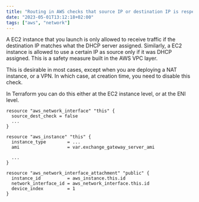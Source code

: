 ```yaml
---
title: "Routing in AWS checks that source IP or destination IP is respected"
date: "2023-05-01T13:12:18+02:00"
tags: ["aws", "network"]
---
```


A EC2 instance that you launch is only allowed to receive traffic if the destination IP matches what the DHCP server assigned. Similarly, a EC2 instance is allowed to use a certain IP as source only if it was DHCP assigned. This is a safety measure built in the AWS VPC layer.

This is desirable in most cases, except when you are deploying a NAT instance, or a VPN. In which case, at creation time, you need to disable this check.

In Terraform you can do this either at the EC2 instance level, or at the ENI level.

```hcl
resource "aws_network_interface" "this" {
  source_dest_check = false
  ...
}

resource "aws_instance" "this" {
  instance_type        = ...
  ami                  = var.exchange_gateway_server_ami

  ...
}

resource "aws_network_interface_attachment" "public" {
  instance_id          = aws_instance.this.id
  network_interface_id = aws_network_interface.this.id
  device_index         = 1
}
```
